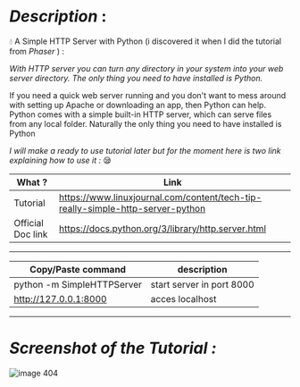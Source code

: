*Description* :
==

:droplet: A Simple HTTP Server with Python (i discovered it when I did the tutorial from _Phaser_  ) :

*With HTTP server you can turn any directory in your system into your web server directory. The only thing you need to have installed is Python.*

If you need a quick web server running and you don't want to mess around with setting up Apache or downloading an app, then Python can help. Python comes with a simple built-in HTTP server, which can serve files from any local folder. Naturally the only thing you need to have installed is Python


*I will make a ready to use tutorial later but for the moment here is two link explaining how to use it :* :sleepy:

What ? | Link
--- | ---
Tutorial | https://www.linuxjournal.com/content/tech-tip-really-simple-http-server-python
Official Doc link | https://docs.python.org/3/library/http.server.html

------------------------

Copy/Paste command  | description
--- | ---
python -m SimpleHTTPServer | start server in port 8000
http://127.0.0.1:8000 | acces localhost


------------------------

*Screenshot of the Tutorial :*
==

![image 404](https://i.imgur.com/q2K3Ov5.png)
